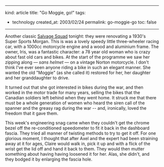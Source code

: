 -----
kind: article
title: "Go Moggie, go!"
tags:
- technology
created_at: 2003/02/24
permalink: go-moggie-go
toc: false
-----

<p>Another classic <a href="http://www.channel4.com/science/microsites/S/salvage_squad/machines/this_week.html">Salvage Squad</a> tonight: they were renovating a 1930's Super Sports Morgan. This is was a lovely speedy little three-wheeler racing car, with a 1000cc motorcycle engine and a wood and aluminium frame. The owner, Iris, was a fantastic character: a 78 year old woman who is crazy about fast old cars and bikes. At the start of the programme we saw her zipping along &mdash; <em>sans helmet</em> &mdash; on a vintage Norton motorcycle. I don't think I've ever seen anyone riding a bike in such an elegant manner. She wanted the old "Moggie" (as she called it) restored for her, her daughter and her granddaughter to drive.</p>

<p>It turned out that she got interested in bikes during the war, and then worked in the motor trade for many years, selling the bikes that the Canadian soldiers left behind when they went home. It struck me that there must be a whole generation of women who heard the siren call of the spanner and the greasy rag during the war -- and, ironically, loved the freedom that it gave them.</p>

<p>This week's engineering snag came when they couldn't get the chrome bezel off the re-conditioned speedometer to fit it back in the dashboard fascia. They tried all manner of twisting methods to try to get it off. For one glorious moment, I thought that after Axel and the expert had been straining away at it for ages, Claire would walk in, pick it up and with a flick of the wrist get the lid off and hand it back to them. They would then mutter something about having having loosened it for her. Alas, she didn't, and they bodged it by enlarging the fascia hole.</p>
